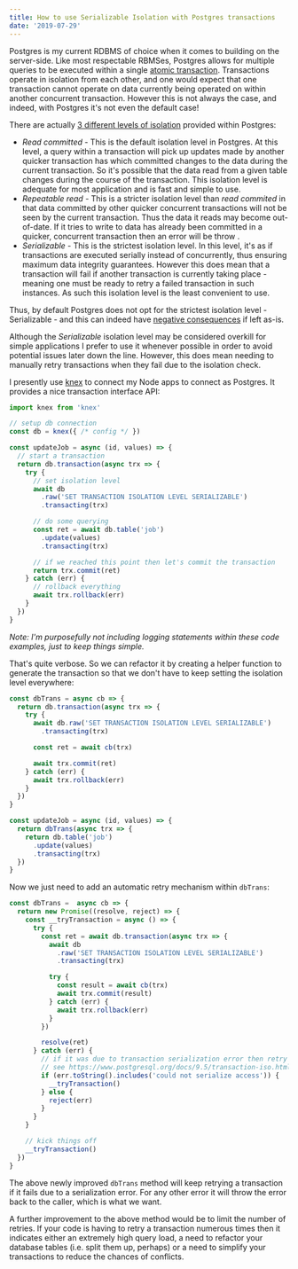 ```yaml
---
title: How to use Serializable Isolation with Postgres transactions
date: '2019-07-29'
---
```


Postgres is my current RDBMS of choice when it comes to building
on the server-side. Like most respectable RBMSes, Postgres allows for multiple
queries to be executed within a single [atomic transaction](https://en.wikipedia.org/wiki/Atomicity_(database_systems)). Transactions operate in isolation from each other,
and one would expect that one transaction cannot operate on data currently
being operated on within another concurrent transaction. However this is not
always the case, and indeed, with Postgres it's not even the default case!

There are actually [3 different levels of isolation](https://www.postgresql.org/docs/9.5/transaction-iso.html)
provided within Postgres:

* _Read committed_ - This is the default isolation level in Postgres. At this
level, a query within a transaction will pick up updates made by
another quicker transaction has which committed changes to
the data during the current transaction. So it's possible that the data read
from a given table changes during the course of the transaction. This isolation
level is adequate for most application and is fast and simple to use.
* _Repeatable read_ - This is a stricter isolation level than _read commited_
in that data committed by other quicker concurrent transactions will not be
seen by the current transaction. Thus the data it reads may become out-of-date.
If it tries to write to data has already been committed in a quicker, concurrent
transaction then an error will be throw .
* _Serializable_ - This is the strictest isolation level. In this level, it's
as if transactions are executed serially instead of concurrently, thus ensuring
maximum data integrity guarantees. However this does mean that a transaction
will fail if another transaction is currently taking place - meaning one must
be ready to retry a failed transaction in such instances. As such this isolation
level is the least convenient to use.

Thus, by default Postgres does not opt for the strictest isolation level - Serializable - and
this can indeed have [negative consequences](https://news.ycombinator.com/item?id=7353095)
if left as-is.

Although the _Serializable_ isolation level may be considered overkill for
simple applications I prefer to use it whenever possible in order to avoid
potential issues later down the line. However, this does mean needing to
manually retry transactions when they fail due to the isolation check.

I presently use [knex](http://knexjs.org) to connect my Node apps to connect as
Postgres. It provides a nice transaction interface API:

```js
import knex from 'knex'

// setup db connection
const db = knex({ /* config */ })

const updateJob = async (id, values) => {
  // start a transaction
  return db.transaction(async trx => {
    try {
      // set isolation level
      await db
        .raw('SET TRANSACTION ISOLATION LEVEL SERIALIZABLE')
        .transacting(trx)

      // do some querying
      const ret = await db.table('job')
        .update(values)
        .transacting(trx)

      // if we reached this point then let's commit the transaction
      return trx.commit(ret)
    } catch (err) {
      // rollback everything
      await trx.rollback(err)
    }
  })
}
```

_Note: I'm purposefully not including logging statements within these code
examples, just to keep things simple._

That's quite verbose. So we can refactor it by creating a helper function
to generate the transaction so that we don't have to keep setting the
isolation level everywhere:

```js
const dbTrans = async cb => {
  return db.transaction(async trx => {
    try {
      await db.raw('SET TRANSACTION ISOLATION LEVEL SERIALIZABLE')
        .transacting(trx)

      const ret = await cb(trx)

      await trx.commit(ret)
    } catch (err) {
      await trx.rollback(err)
    }
  })
}

const updateJob = async (id, values) => {
  return dbTrans(async trx => {
    return db.table('job')
      .update(values)
      .transacting(trx)
  })
}
```

Now we just need to add an automatic retry mechanism within `dbTrans`:

```js
const dbTrans =  async cb => {
  return new Promise((resolve, reject) => {
    const __tryTransaction = async () => {
      try {
        const ret = await db.transaction(async trx => {
          await db
            .raw('SET TRANSACTION ISOLATION LEVEL SERIALIZABLE')
            .transacting(trx)

          try {
            const result = await cb(trx)
            await trx.commit(result)
          } catch (err) {
            await trx.rollback(err)
          }
        })

        resolve(ret)
      } catch (err) {
        // if it was due to transaction serialization error then retry the transaction
        // see https://www.postgresql.org/docs/9.5/transaction-iso.html
        if (err.toString().includes('could not serialize access')) {
          __tryTransaction()
        } else {
          reject(err)
        }
      }
    }

    // kick things off
    __tryTransaction()
  })
}
```

The above newly improved `dbTrans` method will keep retrying a transaction if
it fails due to a serialization error. For any other error it will throw the
error back to the caller, which is what we want.

A further improvement to the above method would be to limit the number of
retries. If your code is having to retry a transaction numerous times then it
indicates either an extremely high query load, a need to refactor your
database tables (i.e. split them up, perhaps) or a need to simplify your
transactions to reduce the chances of conflicts.
